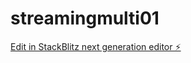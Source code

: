 # streamingmulti01

[Edit in StackBlitz next generation editor ⚡️](https://stackblitz.com/~/github.com/Streaming-Jezus/streamingmulti01)